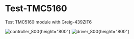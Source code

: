 # Test-TMC5160
Test TMC5160 module with Greig-439ZIT6

![controller_800](https://user-images.githubusercontent.com/29155564/100048562-73d0de00-2e58-11eb-9293-cc44cecc7f6e.png){height="800"}
![driver_800](https://user-images.githubusercontent.com/29155564/100048567-75020b00-2e58-11eb-973d-daf41b9e2fb4.png){height="800"}
